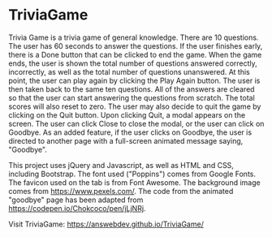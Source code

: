 # TriviaGame

Trivia Game is a trivia game of general knowledge. There are 10 questions. The user has 60 seconds to answer the questions. If the user finishes early, there is a Done button that can be clicked to end the game. When the game ends, the user is shown the total number of questions answered correctly, incorrectly, as well as the total number of questions unanswered. At this point, the user can play again by clicking the Play Again button. The user is then taken back to the same ten questions. All of the answers are cleared so that the user can start answering the questions from scratch. The total scores will also reset to zero. The user may also decide to quit the game by clicking on the Quit button. Upon clicking Quit, a modal appears on the screen. The user can click Close to close the modal, or the user can click on Goodbye. As an added feature, if the user clicks on Goodbye, the user is directed to another page with a full-screen animated message saying, "Goodbye".

This project uses jQuery and Javascript, as well as HTML and CSS, including Bootstrap. The font used ("Poppins") comes from Google Fonts. The favicon used on the tab is from Font Awesome. The background image comes from https://www.pexels.com/. The code from the animated "goodbye" page has been adapted from https://codepen.io/Chokcoco/pen/jLjNRj.

Visit TriviaGame: https://answebdev.github.io/TriviaGame/
